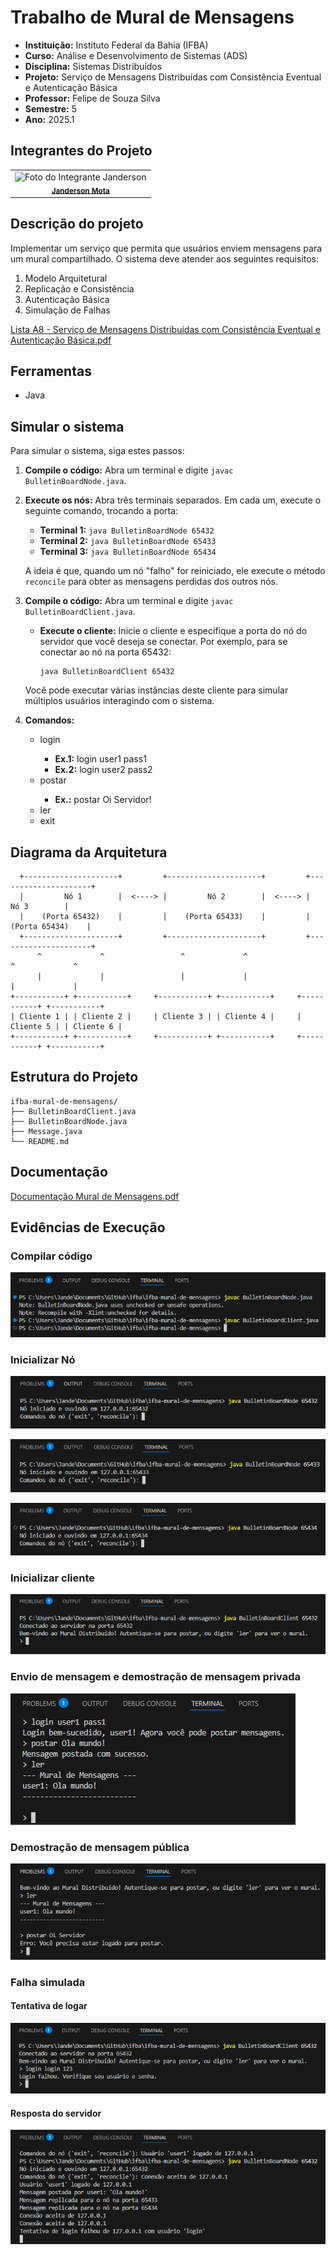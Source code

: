 # Trabalho de Mural de Mensagens

- **Instituição:** Instituto Federal da Bahia (IFBA)
- **Curso:** Análise e Desenvolvimento de Sistemas (ADS)
- **Disciplina:** Sistemas Distribuídos
- **Projeto:** Serviço de Mensagens Distribuídas com Consistência Eventual e Autenticação Básica
- **Professor:** Felipe de Souza Silva
- **Semestre:** 5
- **Ano:** 2025.1

## Integrantes do Projeto

<table>
  <tr>
    <td align="center">
      <img src="https://avatars.githubusercontent.com/u/80362674?v=4" width="100px;" alt="Foto do Integrante Janderson"/><br />
      <sub><b><a href="https://github.com/JandersonMota">Janderson Mota</a></b></sub>
    </td>
  </tr>
</table>

## Descrição do projeto

Implementar um serviço que permita que usuários enviem mensagens para um mural compartilhado. O sistema deve atender aos seguintes requisitos:
1. Modelo Arquitetural
2. Replicação e Consistência
3. Autenticação Básica
4. Simulação de Falhas

[Lista A8 - Serviço de Mensagens Distribuídas com Consistência Eventual e Autenticação Básica.pdf](https://github.com/user-attachments/files/22119260/A8.-.SAJ-ADS10.-.Servico.de.Mensagens.Distribuidas.com.Consistencia.Eventual.e.Autenticacao.Basica.pdf)

## Ferramentas

- Java

## Simular o sistema

Para simular o sistema, siga estes passos:

1. **Compile o código:** Abra um terminal e digite `javac BulletinBoardNode.java`.
2. **Execute os nós:** Abra três terminais separados. Em cada um, execute o seguinte comando, trocando a porta:
    - **Terminal 1:** `java BulletinBoardNode 65432`
    - **Terminal 2:** `java BulletinBoardNode 65433`
    - **Terminal 3:** `java BulletinBoardNode 65434`

    A ideia é que, quando um nó "falho" for reiniciado, ele execute o método `reconcile` para obter as mensagens perdidas dos outros nós.

3. **Compile o código:** Abra um terminal e digite `javac BulletinBoardClient.java`.
    - **Execute o cliente:** Inicie o cliente e especifique a porta do nó do servidor que você deseja se conectar. Por exemplo, para se conectar ao nó na porta 65432:

      ```
      java BulletinBoardClient 65432
      ```
      
    Você pode executar várias instâncias deste cliente para simular múltiplos usuários interagindo com o sistema.

4. **Comandos:**
    - login <usuario> <senha>
      - **Ex.1:** login user1 pass1
      - **Ex.2:** login user2 pass2
    - postar <mensagem>
      - **Ex.:** postar Oi Servidor!
    - ler
    - exit

## Diagrama da Arquitetura
```
  +---------------------+         +---------------------+         +---------------------+
  |         Nó 1        |  <----> |         Nó 2        |  <----> |         Nó 3        |
  |    (Porta 65432)    |         |    (Porta 65433)    |         |    (Porta 65434)    |
  +---------------------+         +---------------------+         +---------------------+
      ^             ^                 ^             ^                 ^             ^
      |             |                 |             |                 |             |
+-----------+ +-----------+     +-----------+ +-----------+     +-----------+ +-----------+
| Cliente 1 | | Cliente 2 |     | Cliente 3 | | Cliente 4 |     | Cliente 5 | | Cliente 6 |
+-----------+ +-----------+     +-----------+ +-----------+     +-----------+ +-----------+
```

## Estrutura do Projeto
```
ifba-mural-de-mensagens/
├── BulletinBoardClient.java
├── BulletinBoardNode.java
├── Message.java
└── README.md
```

## Documentação

[Documentação Mural de Mensagens.pdf](https://github.com/user-attachments/files/22129217/Documentacao.Mural.de.Mensagens.pdf)

## Evidências de Execução

### Compilar código
![Compilação dos códigos](image.png)

### Inicializar Nó
![Nó 1 (Porta 65432)](image-1.png)

![Nó 2 (Porta 65433)](image-2.png)

![Nó 3 (Porta 65434)](image-3.png)

### Inicializar cliente
![Inicia o cliente](image-4.png)

### Envio de mensagem e demostração de mensagem privada
![Mensagem logado](image-6.png)

### Demostração de mensagem pública
![Mensagem sem logar](image-8.png)

### Falha simulada
#### Tentativa de logar
![Falha de login](image-9.png)

#### Resposta do servidor
![Nó falha com a tentativa de login](image-10.png)
